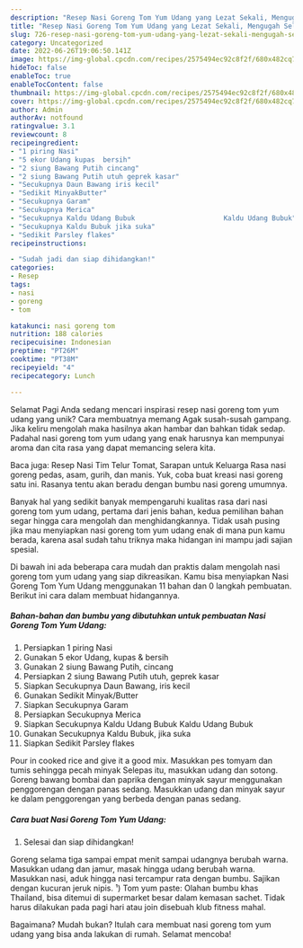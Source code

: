 ```yaml
---
description: "Resep Nasi Goreng Tom Yum Udang yang Lezat Sekali, Mengugah Selera"
title: "Resep Nasi Goreng Tom Yum Udang yang Lezat Sekali, Mengugah Selera"
slug: 726-resep-nasi-goreng-tom-yum-udang-yang-lezat-sekali-mengugah-selera
category: Uncategorized
date: 2022-06-26T19:06:50.141Z
image: https://img-global.cpcdn.com/recipes/2575494ec92c8f2f/680x482cq70/nasi-goreng-tom-yum-udang-foto-resep-utama.jpg
hideToc: false
enableToc: true
enableTocContent: false
thumbnail: https://img-global.cpcdn.com/recipes/2575494ec92c8f2f/680x482cq70/nasi-goreng-tom-yum-udang-foto-resep-utama.jpg
cover: https://img-global.cpcdn.com/recipes/2575494ec92c8f2f/680x482cq70/nasi-goreng-tom-yum-udang-foto-resep-utama.jpg
author: Admin
authorAv: notfound
ratingvalue: 3.1
reviewcount: 8
recipeingredient:
- "1 piring Nasi"
- "5 ekor Udang kupas  bersih"
- "2 siung Bawang Putih cincang"
- "2 siung Bawang Putih utuh geprek kasar"
- "Secukupnya Daun Bawang iris kecil"
- "Sedikit MinyakButter"
- "Secukupnya Garam"
- "Secukupnya Merica"
- "Secukupnya Kaldu Udang Bubuk                      Kaldu Udang Bubuk"
- "Secukupnya Kaldu Bubuk jika suka"
- "Sedikit Parsley flakes"
recipeinstructions:

- "Sudah jadi dan siap dihidangkan!"
categories:
- Resep
tags:
- nasi
- goreng
- tom

katakunci: nasi goreng tom 
nutrition: 188 calories
recipecuisine: Indonesian
preptime: "PT26M"
cooktime: "PT38M"
recipeyield: "4"
recipecategory: Lunch

---
```



Selamat Pagi Anda sedang mencari inspirasi resep nasi goreng tom yum udang yang unik? Cara membuatnya memang Agak susah-susah gampang. Jika keliru mengolah maka hasilnya akan hambar dan bahkan tidak sedap. Padahal nasi goreng tom yum udang yang enak harusnya kan mempunyai aroma dan cita rasa yang dapat memancing selera kita.


Baca juga: Resep Nasi Tim Telur Tomat, Sarapan untuk Keluarga Rasa nasi goreng pedas, asam, gurih, dan manis. Yuk, coba buat kreasi nasi goreng satu ini. Rasanya tentu akan beradu dengan bumbu nasi goreng umumnya.

Banyak hal yang sedikit banyak mempengaruhi kualitas rasa dari nasi goreng tom yum udang, pertama dari jenis bahan, kedua pemilihan bahan segar hingga cara mengolah dan menghidangkannya. Tidak usah pusing jika mau menyiapkan nasi goreng tom yum udang enak di mana pun kamu berada, karena asal sudah tahu triknya maka hidangan ini mampu jadi sajian spesial.


Di bawah ini ada beberapa cara mudah dan praktis dalam mengolah nasi goreng tom yum udang yang siap dikreasikan. Kamu bisa menyiapkan Nasi Goreng Tom Yum Udang menggunakan 11 bahan dan 0 langkah pembuatan. Berikut ini cara dalam membuat hidangannya.

<!--inarticleads1-->

##### Bahan-bahan dan bumbu yang dibutuhkan untuk pembuatan Nasi Goreng Tom Yum Udang:

1. Persiapkan 1 piring Nasi
1. Gunakan 5 ekor Udang, kupas &amp; bersih
1. Gunakan 2 siung Bawang Putih, cincang
1. Persiapkan 2 siung Bawang Putih utuh, geprek kasar
1. Siapkan Secukupnya Daun Bawang, iris kecil
1. Gunakan Sedikit Minyak/Butter
1. Siapkan Secukupnya Garam
1. Persiapkan Secukupnya Merica
1. Siapkan Secukupnya Kaldu Udang Bubuk                      Kaldu Udang Bubuk
1. Gunakan Secukupnya Kaldu Bubuk, jika suka
1. Siapkan Sedikit Parsley flakes


Pour in cooked rice and give it a good mix. Masukkan pes tomyam dan tumis sehingga pecah minyak Selepas itu, masukkan udang dan sotong. Goreng bawang bombai dan paprika dengan minyak sayur menggunakan penggorengan dengan panas sedang. Masukkan udang dan minyak sayur ke dalam penggorengan yang berbeda dengan panas sedang. 

<!--inarticleads2-->

##### Cara buat Nasi Goreng Tom Yum Udang:


1. Selesai dan siap dihidangkan!

Goreng selama tiga sampai empat menit sampai udangnya berubah warna. Masukkan udang dan jamur, masak hingga udang berubah warna. Masukkan nasi, aduk hingga nasi tercampur rata dengan bumbu. Sajikan dengan kucuran jeruk nipis. ¹) Tom yum paste: Olahan bumbu khas Thailand, bisa ditemui di supermarket besar dalam kemasan sachet. Tidak harus dilakukan pada pagi hari atau join disebuah klub fitness mahal. 

Bagaimana? Mudah bukan? Itulah cara membuat nasi goreng tom yum udang yang bisa anda lakukan di rumah. Selamat mencoba!
